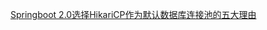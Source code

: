 [Springboot 2.0选择HikariCP作为默认数据库连接池的五大理由](http://blog.didispace.com/Springboot-2-0-HikariCP-default-reason/)
